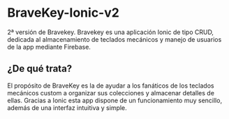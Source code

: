 # BraveKey-Ionic-v2
2ª versión de Bravekey. Bravekey es una aplicación Ionic de tipo CRUD, dedicada al almacenamiento de teclados mecánicos y manejo de usuarios de la app mediante Firebase.

## ¿De qué trata?
El propósito de BraveKey es la de ayudar a los fanáticos de los teclados mecánicos custom a organizar sus colecciones y almacenar detalles de ellas.
Gracias a Ionic esta app dispone de un funcionamiento muy sencillo, además de una interfaz intuitiva y simple.

